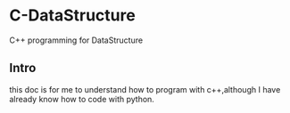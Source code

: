# C-DataStructure
C++ programming for DataStructure

## Intro
this doc is for me to understand how to program with c++,although I have already know how to code with python.